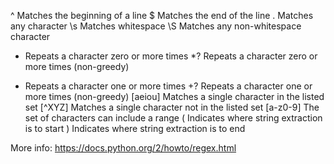 
^	Matches the beginning of a line
$	Matches the end of the line
.	Matches any character
\s	Matches whitespace
\S	Matches any non-whitespace character
*	Repeats a character zero or more times
*?	Repeats a character zero or more times (non-greedy)
+	Repeats a character one or more times
+?	Repeats a character one or more times (non-greedy)
[aeiou]	Matches a single character in the listed set
[^XYZ]	Matches a single character not in the listed set
[a-z0-9]	The set of characters can include a range
(	Indicates where string extraction is to start
)	Indicates where string extraction is to end

More info: https://docs.python.org/2/howto/regex.html
